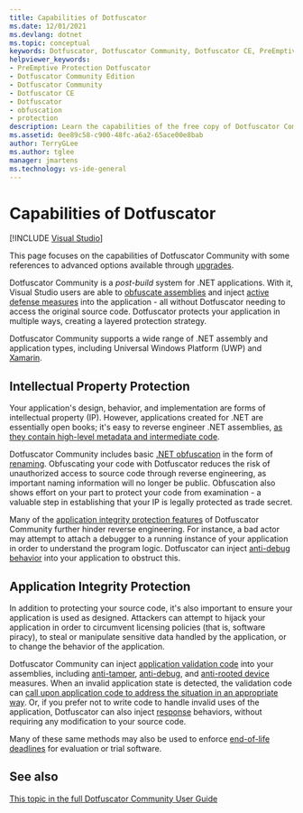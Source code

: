 ```yaml
---
title: Capabilities of Dotfuscator
ms.date: 12/01/2021
ms.devlang: dotnet
ms.topic: conceptual
keywords: Dotfuscator, Dotfuscator Community, Dotfuscator CE, PreEmptive, PreEmptive Solutions, PreEmptive Protection, protection, community edition, obfuscation, .NET, free, Visual Studio 2017, Visual Studio 2019, Visual Studio
helpviewer_keywords:
- PreEmptive Protection Dotfuscator
- Dotfuscator Community Edition
- Dotfuscator Community
- Dotfuscator CE
- Dotfuscator
- obfuscation
- protection
description: Learn the capabilities of the free copy of Dotfuscator Community included in Visual Studio.
ms.assetid: 0ee89c58-c900-48fc-a6a2-65ace00e8bab
author: TerryGLee
ms.author: tglee
manager: jmartens
ms.technology: vs-ide-general
---
```

# Capabilities of Dotfuscator

 [!INCLUDE [Visual Studio](~/includes/applies-to-version/vs-not-mac.md)]

This page focuses on the capabilities of Dotfuscator Community with some references to advanced options available through [upgrades][upgrades].

Dotfuscator Community is a *post-build* system for .NET applications.
With it, Visual Studio users are able to [obfuscate assemblies][obfuscation] and inject [active defense measures][checks] into the application - all without Dotfuscator needing to access the original source code.
Dotfuscator protects your application in multiple ways, creating a layered protection strategy.

Dotfuscator Community supports a wide range of .NET assembly and application types, including Universal Windows Platform (UWP) and [Xamarin][xamarin].

## Intellectual Property Protection

Your application's design, behavior, and implementation are forms of intellectual property (IP).
However, applications created for .NET are essentially open books; it's easy to reverse engineer .NET assemblies, [as they contain high-level metadata and intermediate code][assemblies].

Dotfuscator Community includes basic [.NET obfuscation][obfuscation] in the form of [renaming][renaming].
Obfuscating your code with Dotfuscator reduces the risk of unauthorized access to source code through reverse engineering, as important naming information will no longer be public.
Obfuscation also shows effort on your part to protect your code from examination - a valuable step in establishing that your IP is legally protected as trade secret.

Many of the [application integrity protection features](#application-integrity-protection) of Dotfuscator Community further hinder reverse engineering.
For instance, a bad actor may attempt to attach a debugger to a running instance of your application in order to understand the program logic.
Dotfuscator can inject [anti-debug behavior][debug] into your application to obstruct this.

## Application Integrity Protection

In addition to protecting your source code, it's also important to ensure your application is used as designed.
Attackers can attempt to hijack your application in order to circumvent licensing policies (that is, software piracy), to steal or manipulate sensitive data handled by the application, or to change the behavior of the application.

Dotfuscator Community can inject [application validation code][checks] into your assemblies,
including [anti-tamper][tamper], [anti-debug][debug], and [anti-rooted device][root] measures.
When an invalid application state is detected, the validation code can [call upon application code to address the situation in an appropriate way][check-app].
Or, if you prefer not to write code to handle invalid uses of the application, Dotfuscator can also inject [response][check-action] behaviors, without requiring any modification to your source code.

Many of these same methods may also be used to enforce [end-of-life deadlines][shelflife] for evaluation or trial software.

## See also

[This topic in the full Dotfuscator Community User Guide][full]

<!-- Copyright © 2019 PreEmptive Solutions, LLC -->

[assemblies]:  /dotnet/standard/assembly-format
[xamarin]:  https://www.preemptive.com/obfuscating-xamarin-with-dotfuscator

[upgrades]:  upgrades.md

[obfuscation]:  https://www.preemptive.com/dotfuscator/ce/docs/help/obfuscation_overview.html
[renaming]:  https://www.preemptive.com/dotfuscator/ce/docs/help/obfuscation_renaming.html

[checks]:  https://www.preemptive.com/dotfuscator/ce/docs/help/checks_overview.html
[check-app]:  https://www.preemptive.com/dotfuscator/ce/docs/help/checks_overview.html#app-notification
[check-action]:  https://www.preemptive.com/dotfuscator/ce/docs/help/checks_overview.html#action

[tamper]:  https://www.preemptive.com/dotfuscator/ce/docs/help/checks_tamper.html
[debug]:  https://www.preemptive.com/dotfuscator/ce/docs/help/checks_debug.html
[root]: https://www.preemptive.com/dotfuscator/ce/docs/help/checks_root.html
[shelflife]:  https://www.preemptive.com/dotfuscator/ce/docs/help/checks_shelflife.html

[full]:  https://www.preemptive.com/dotfuscator/ce/docs/help/intro_capabilities.html
